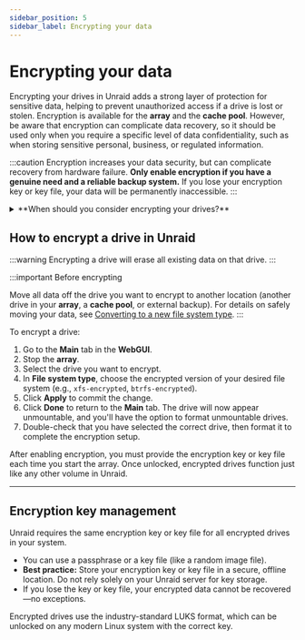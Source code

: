 ```yaml
---
sidebar_position: 5
sidebar_label: Encrypting your data
---
```


# Encrypting your data

Encrypting your drives in Unraid adds a strong layer of protection for sensitive data, helping to prevent unauthorized access if a drive is lost or stolen. Encryption is available for the **array** and the **cache pool**. However, be aware that encryption can complicate data recovery, so it should be used only when you require a specific level of data confidentiality, such as when storing sensitive personal, business, or regulated information.

:::caution
Encryption increases your data security, but can complicate recovery from hardware failure. **Only enable encryption if you have a genuine need and a reliable backup system.** If you lose your encryption key or key file, your data will be permanently inaccessible.
:::

<details>
<summary>**When should you consider encrypting your drives?**</summary>

- You store confidential, regulated, or sensitive data on your Unraid server.
- You are concerned about data theft if a drive is physically removed or stolen.
- You need to comply with organizational or legal data protection requirements.

If you use Unraid mainly for home media or non-sensitive files, encryption may not be necessary and can complicate troubleshooting and recovery.
</details>

## How to encrypt a drive in Unraid

:::warning
Encrypting a drive will erase all existing data on that drive.
:::

:::important Before encrypting

Move all data off the drive you want to encrypt to another location (another drive in your **array**, a **cache pool**, or external backup). For details on safely moving your data, see [Converting to a new file system type](../../using-unraid-to/manage-storage/file-systems.md#converting-to-a-new-file-system-type).
:::

To encrypt a drive:

1. Go to the **Main** tab in the **WebGUI**.
2. Stop the **array**.
3. Select the drive you want to encrypt.
4. In **File system type**, choose the encrypted version of your desired file system (e.g., `xfs-encrypted`, `btrfs-encrypted`).
5. Click **Apply** to commit the change.
6. Click **Done** to return to the **Main** tab. The drive will now appear unmountable, and you'll have the option to format unmountable drives.
7. Double-check that you have selected the correct drive, then format it to complete the encryption setup.

After enabling encryption, you must provide the encryption key or key file each time you start the array. Once unlocked, encrypted drives function just like any other volume in Unraid.

---

## Encryption key management

Unraid requires the same encryption key or key file for all encrypted drives in your system.  
- You can use a passphrase or a key file (like a random image file).
- **Best practice:** Store your encryption key or key file in a secure, offline location. Do not rely solely on your Unraid server for key storage.
- If you lose the key or key file, your encrypted data cannot be recovered—no exceptions.

Encrypted drives use the industry-standard LUKS format, which can be unlocked on any modern Linux system with the correct key.
